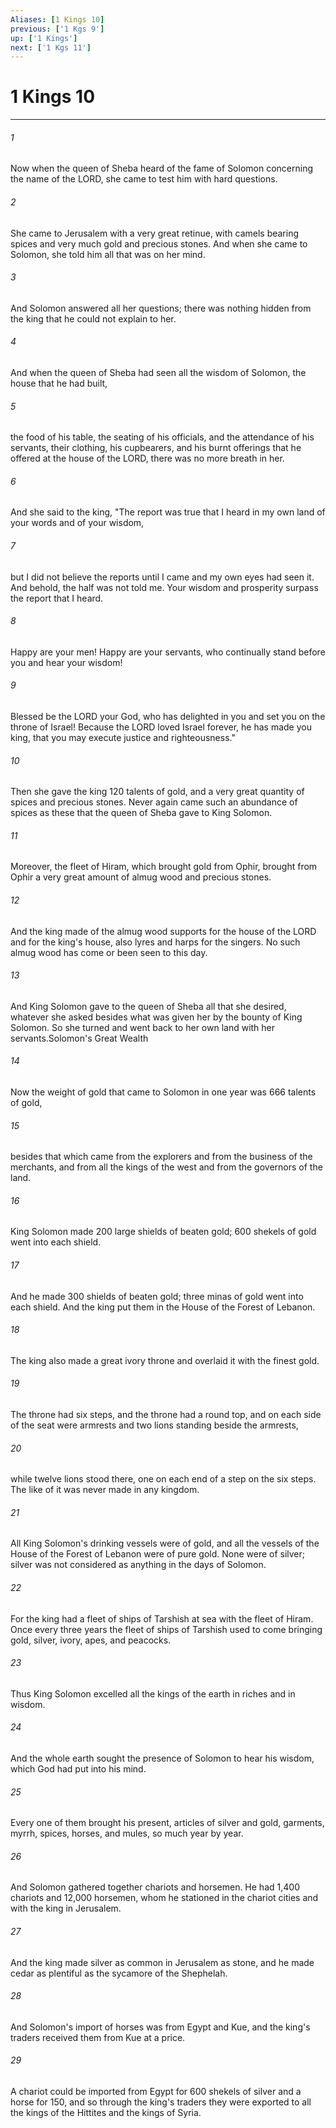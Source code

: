 ```yaml
---
Aliases: [1 Kings 10]
previous: ['1 Kgs 9']
up: ['1 Kings']
next: ['1 Kgs 11']
---
```

# 1 Kings 10

***

 

###### 1 
Now when the queen of Sheba heard of the fame of Solomon concerning the name of the LORD, she came to test him with hard questions. 
 

###### 2 
She came to Jerusalem with a very great retinue, with camels bearing spices and very much gold and precious stones. And when she came to Solomon, she told him all that was on her mind. 
 

###### 3 
And Solomon answered all her questions; there was nothing hidden from the king that he could not explain to her. 
 

###### 4 
And when the queen of Sheba had seen all the wisdom of Solomon, the house that he had built, 
 

###### 5 
the food of his table, the seating of his officials, and the attendance of his servants, their clothing, his cupbearers, and his burnt offerings that he offered at the house of the LORD, there was no more breath in her.
 
 

###### 6 
And she said to the king, "The report was true that I heard in my own land of your words and of your wisdom, 
 

###### 7 
but I did not believe the reports until I came and my own eyes had seen it. And behold, the half was not told me. Your wisdom and prosperity surpass the report that I heard. 
 

###### 8 
Happy are your men! Happy are your servants, who continually stand before you and hear your wisdom! 
 

###### 9 
Blessed be the LORD your God, who has delighted in you and set you on the throne of Israel! Because the LORD loved Israel forever, he has made you king, that you may execute justice and righteousness." 
 

###### 10 
Then she gave the king 120 talents of gold, and a very great quantity of spices and precious stones. Never again came such an abundance of spices as these that the queen of Sheba gave to King Solomon.
 
 

###### 11 
Moreover, the fleet of Hiram, which brought gold from Ophir, brought from Ophir a very great amount of almug wood and precious stones. 
 

###### 12 
And the king made of the almug wood supports for the house of the LORD and for the king's house, also lyres and harps for the singers. No such almug wood has come or been seen to this day.
 
 

###### 13 
And King Solomon gave to the queen of Sheba all that she desired, whatever she asked besides what was given her by the bounty of King Solomon. So she turned and went back to her own land with her servants.Solomon's Great Wealth
 
 

###### 14 
Now the weight of gold that came to Solomon in one year was 666 talents of gold, 
 

###### 15 
besides that which came from the explorers and from the business of the merchants, and from all the kings of the west and from the governors of the land. 
 

###### 16 
King Solomon made 200 large shields of beaten gold; 600 shekels of gold went into each shield. 
 

###### 17 
And he made 300 shields of beaten gold; three minas of gold went into each shield. And the king put them in the House of the Forest of Lebanon. 
 

###### 18 
The king also made a great ivory throne and overlaid it with the finest gold. 
 

###### 19 
The throne had six steps, and the throne had a round top, and on each side of the seat were armrests and two lions standing beside the armrests, 
 

###### 20 
while twelve lions stood there, one on each end of a step on the six steps. The like of it was never made in any kingdom. 
 

###### 21 
All King Solomon's drinking vessels were of gold, and all the vessels of the House of the Forest of Lebanon were of pure gold. None were of silver; silver was not considered as anything in the days of Solomon. 
 

###### 22 
For the king had a fleet of ships of Tarshish at sea with the fleet of Hiram. Once every three years the fleet of ships of Tarshish used to come bringing gold, silver, ivory, apes, and peacocks.
 
 

###### 23 
Thus King Solomon excelled all the kings of the earth in riches and in wisdom. 
 

###### 24 
And the whole earth sought the presence of Solomon to hear his wisdom, which God had put into his mind. 
 

###### 25 
Every one of them brought his present, articles of silver and gold, garments, myrrh, spices, horses, and mules, so much year by year.
 
 

###### 26 
And Solomon gathered together chariots and horsemen. He had 1,400 chariots and 12,000 horsemen, whom he stationed in the chariot cities and with the king in Jerusalem. 
 

###### 27 
And the king made silver as common in Jerusalem as stone, and he made cedar as plentiful as the sycamore of the Shephelah. 
 

###### 28 
And Solomon's import of horses was from Egypt and Kue, and the king's traders received them from Kue at a price. 
 

###### 29 
A chariot could be imported from Egypt for 600 shekels of silver and a horse for 150, and so through the king's traders they were exported to all the kings of the Hittites and the kings of Syria.
 
